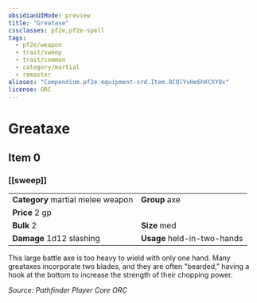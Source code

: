 ```yaml
---
obsidianUIMode: preview
title: "Greataxe"
cssclasses: pf2e,pf2e-spell
tags:
  - pf2e/weapon
  - trait/sweep
  - trait/common
  - category/martial
  - remaster
aliases: "Compendium.pf2e.equipment-srd.Item.8COlYvHe6hKCXY8x"
license: ORC
---
```

# Greataxe
## Item 0
### [[sweep]]

|  |  |
| -- | -- |
| **Category** martial melee weapon | **Group** axe |
| **Price** 2 gp |  |
| **Bulk** 2 | **Size** med |
| **Damage** 1d12 slashing  | **Usage** held-in-two-hands |



This large battle axe is too heavy to wield with only one hand. Many greataxes incorporate two blades, and they are often "bearded," having a hook at the bottom to increase the strength of their chopping power.

*Source: Pathfinder Player Core*
*ORC*